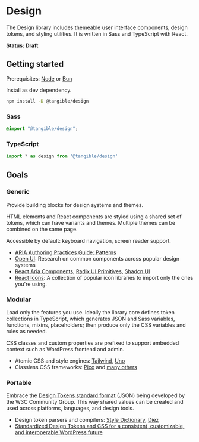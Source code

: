 # Design

The Design library includes themeable user interface components, design tokens, and styling utilities. It is written in Sass and TypeScript with React.

**Status: Draft**

## Getting started

Prerequisites: [Node](https://nodejs.org/) or [Bun](https://bun.sh/)

Install as dev dependency.

```sh
npm install -D @tangible/design
```

### Sass

```scss
@import "@tangible/design";
```

### TypeScript

```ts
import * as design from '@tangible/design'
```


## Goals

### Generic

Provide building blocks for design systems and themes.

HTML elements and React components are styled using a shared set of tokens, which can have variants and themes. Multiple themes can be combined on the same page.

Accessible by default: keyboard navigation, screen reader support.

- [ARIA Authoring Practices Guide: Patterns](https://www.w3.org/WAI/ARIA/apg/patterns)
- [Open UI](https://open-ui.org/): Research on common components across popular design systems
- [React Aria Components](https://react-spectrum.adobe.com/react-aria), [Radix UI Primitives](https://www.radix-ui.com/primitives), [Shadcn UI](https://ui.shadcn.com/docs)
- [React Icons](https://react-icons.github.io/react-icons/): A collection of popular icon libraries to import only the ones you're using.

### Modular

Load only the features you use. Ideally the library core defines token collections in TypeScript, which generates JSON and Sass variables, functions, mixins, placeholders; then produce only the CSS variables and rules as needed.

CSS classes and custom properties are prefixed to support embedded context such as WordPress frontend and admin.

- Atomic CSS and style engines: [Tailwind](https://tailwindcss.com), [Uno](https://unocss.dev/)
- Classless CSS frameworks: [Pico](https://picocss.com/) and [many others](https://www.cssbed.com/)

### Portable

Embrace the [Design Tokens standard format](https://tr.designtokens.org/format/) (JSON) being developed by the W3C Community Group. This way shared values can be created and used across platforms, languages, and design tools.

- Design token parsers and compilers: [Style Dictionary](https://amzn.github.io/style-dictionary), [Diez](https://diez.org/)
- [Standardized Design Tokens and CSS for a consistent, customizable, and interoperable WordPress future](https://mrwweb.com/standardized-design-tokens-css-wordpress-future/)
